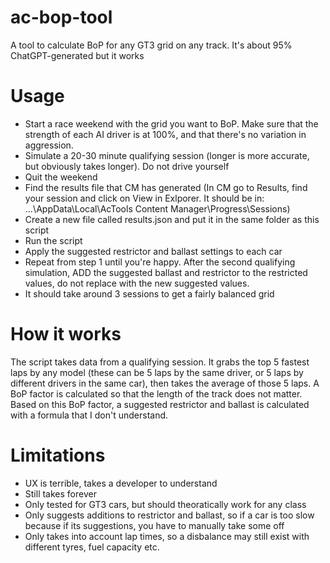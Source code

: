 # ac-bop-tool
A tool to calculate BoP for any GT3 grid on any track. It's about 95% ChatGPT-generated but it works

# Usage
- Start a race weekend with the grid you want to BoP. Make sure that the strength of each AI driver is at 100%, and that there's no variation in aggression.
- Simulate a 20-30 minute qualifying session (longer is more accurate, but obviously takes longer). Do not drive yourself
- Quit the weekend
- Find the results file that CM has generated (In CM go to Results, find your session and click on View in Exlporer. It should be in: ...\AppData\Local\AcTools Content Manager\Progress\Sessions)
- Create a new file called results.json and put it in the same folder as this script
- Run the script
- Apply the suggested restrictor and ballast settings to each car
- Repeat from step 1 until you're happy. After the second qualifying simulation, ADD the suggested ballast and restrictor to the restricted values, do not replace with the new suggested values.
- It should take around 3 sessions to get a fairly balanced grid

# How it works
The script takes data from a qualifying session. It grabs the top 5 fastest laps by any model (these can be 5 laps by the same driver, or 5 laps by different drivers in the same car), then takes the average of those 5 laps.
A BoP factor is calculated so that the length of the track does not matter. Based on this BoP factor, a suggested restrictor and ballast is calculated with a formula that I don't understand.

# Limitations
- UX is terrible, takes a developer to understand
- Still takes forever
- Only tested for GT3 cars, but should theoratically work for any class
- Only suggests additions to restrictor and ballast, so if a car is too slow because if its suggestions, you have to manually take some off
- Only takes into account lap times, so a disbalance may still exist with different tyres, fuel capacity etc.
